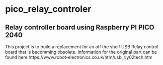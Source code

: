# pico_relay_controler
<H2>Relay controller board using Raspberry PI PICO 2040</H2>
This project is to build a replacement for an off the shelf USB Relay control board that is becomming obsolete.
Information for the original part can be found here https://www.robot-electronics.co.uk/htm/usb_rly02tech.htm


